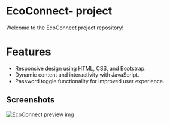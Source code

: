 # EcoConnect- project

Welcome to the EcoConnect project repository! 

# Features

- Responsive design using HTML, CSS, and Bootstrap.
- Dynamic content and interactivity with JavaScript.
- Password toggle functionality for improved user experience.

## Screenshots

![EcoConnect preview img](https://github.com/Saretta23/EcoConnect--project/assets/103080566/3f63c9da-4e73-4806-87cb-129b175d7b74)
